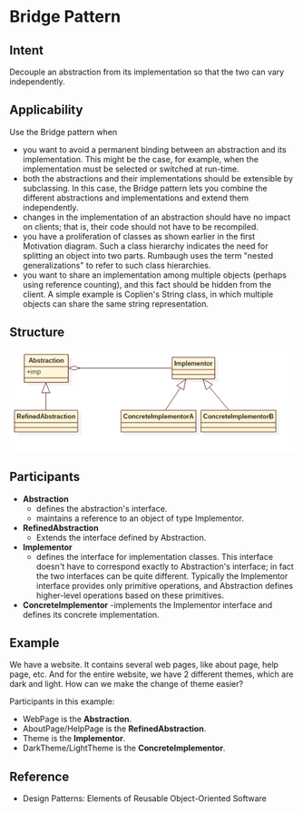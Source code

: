 # Bridge Pattern

## Intent
Decouple an abstraction from its implementation so that the two can vary independently.


## Applicability
Use the Bridge pattern when
* you want to avoid a permanent binding between an abstraction and its implementation. This might be the case, for example, when the implementation must be selected or switched at run-time.
* both the abstractions and their implementations should be extensible by subclassing. In this case, the Bridge pattern lets you combine the different abstractions and implementations and extend them independently.
* changes in the implementation of an abstraction should have no impact on clients; that is, their code should not have to be recompiled.
* you have a proliferation of classes as shown earlier in the first Motivation diagram. Such a class hierarchy indicates the need for splitting an object into two parts. Rumbaugh uses the term "nested generalizations" to refer to such class hierarchies.
* you want to share an implementation among multiple objects (perhaps using reference counting), and this fact should be hidden from the client. A simple example is Coplien's String class, in which multiple objects can share the same string representation.


## Structure
![bridge](./etc/bridge.png)


## Participants
* **Abstraction**
    - defines the abstraction's interface.
    - maintains a reference to an object of type Implementor.
* **RefinedAbstraction**
    - Extends the interface defined by Abstraction.
* **Implementor**
    - defines the interface for implementation classes. This interface doesn't have to correspond exactly to Abstraction's interface; in fact the two interfaces can be quite different. Typically the Implementor interface provides only primitive operations, and Abstraction defines higher-level operations based on these primitives.
* **ConcreteImplementor**
    -implements the Implementor interface and defines its concrete implementation.


## Example
We have a website. It contains several web pages, like about page, help page, etc. And for the entire website, we have
2 different themes, which are dark and light. How can we make the change of theme easier?

Participants in this example:
* WebPage is the **Abstraction**.
* AboutPage/HelpPage is the **RefinedAbstraction**.
* Theme is the **Implementor**.
* DarkTheme/LightTheme is the **ConcreteImplementor**.


## Reference
* Design Patterns: Elements of Reusable Object-Oriented Software